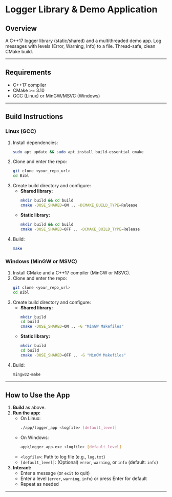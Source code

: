 # Logger Library & Demo Application

## Overview
A C++17 logger library (static/shared) and a multithreaded demo app. Log messages with levels (Error, Warning, Info) to a file. Thread-safe, clean CMake build.

---

## Requirements
- C++17 compiler
- CMake >= 3.10
- GCC (Linux) or MinGW/MSVC (Windows)

---

## Build Instructions

### Linux (GCC)
1. Install dependencies:
   ```sh
   sudo apt update && sudo apt install build-essential cmake
   ```
2. Clone and enter the repo:
   ```sh
   git clone <your_repo_url>
   cd Bibl
   ```
3. Create build directory and configure:
   - **Shared library:**
     ```sh
     mkdir build && cd build
     cmake -DUSE_SHARED=ON .. -DCMAKE_BUILD_TYPE=Release
     ```
   - **Static library:**
     ```sh
     mkdir build && cd build
     cmake -DUSE_SHARED=OFF .. -DCMAKE_BUILD_TYPE=Release
     ```
4. Build:
   ```sh
   make
   ```

### Windows (MinGW or MSVC)
1. Install CMake and a C++17 compiler (MinGW or MSVC).
2. Clone and enter the repo:
   ```sh
   git clone <your_repo_url>
   cd Bibl
   ```
3. Create build directory and configure:
   - **Shared library:**
     ```sh
     mkdir build
     cd build
     cmake -DUSE_SHARED=ON .. -G "MinGW Makefiles"
     ```
   - **Static library:**
     ```sh
     mkdir build
     cd build
     cmake -DUSE_SHARED=OFF .. -G "MinGW Makefiles"
     ```
4. Build:
   ```sh
   mingw32-make
   ```

---

## How to Use the App
1. **Build** as above.
2. **Run the app:**
   - On Linux:
     ```sh
     ./app/logger_app <logfile> [default_level]
     ```
   - On Windows:
     ```sh
     app\logger_app.exe <logfile> [default_level]
     ```
   - `<logfile>`: Path to log file (e.g., `log.txt`)
   - `[default_level]`: (Optional) `error`, `warning`, or `info` (default: `info`)
3. **Interact:**
   - Enter a message (or `exit` to quit)
   - Enter a level (`error`, `warning`, `info`) or press Enter for default
   - Repeat as needed

---